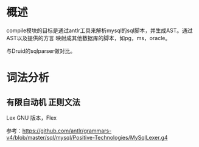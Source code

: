 
# 概述
compile模块的目标是通过antlr工具来解析mysql的sql脚本，并生成AST。通过AST以及提供的方言
映射成其他数据库的脚本，如pg，ms，oracle。

与Druid的sqlparser做对比。

# 词法分析
## 有限自动机  正则文法
Lex
GNU 版本，Flex





参考：https://github.com/antlr/grammars-v4/blob/master/sql/mysql/Positive-Technologies/MySqlLexer.g4